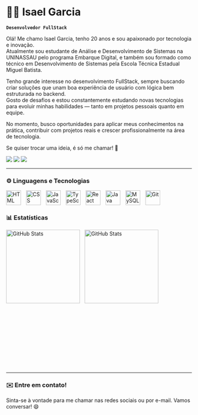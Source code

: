 # 🧑‍💻 Isael Garcia

**`Desenvolvedor FullStack`**

Olá! Me chamo Isael Garcia, tenho 20 anos e sou apaixonado por tecnologia e inovação.  
Atualmente sou estudante de Análise e Desenvolvimento de Sistemas na UNINASSAU pelo programa Embarque Digital, e também sou formado como técnico em Desenvolvimento de Sistemas pela Escola Técnica Estadual Miguel Batista.

Tenho grande interesse no desenvolvimento FullStack, sempre buscando criar soluções que unam boa experiência de usuário com lógica bem estruturada no backend.  
Gosto de desafios e estou constantemente estudando novas tecnologias para evoluir minhas habilidades — tanto em projetos pessoais quanto em equipe.

No momento, busco oportunidades para aplicar meus conhecimentos na prática, contribuir com projetos reais e crescer profissionalmente na área de tecnologia.

Se quiser trocar uma ideia, é só me chamar! 🚀

<p align="left">
  <a href="https://www.linkedin.com/in/isael-garcia-7aa837271/" target="_blank"><img src="https://img.shields.io/badge/-LinkedIn-%230077B5?style=for-the-badge&logo=linkedin&logoColor=white" target="_blank"></a>
  <a href = "mailto:isaelgarcia.dev@gmail.com"><img src="https://img.shields.io/badge/-Gmail-%23333?style=for-the-badge&logo=gmail&logoColor=white" target="_blank"></a>
  <a href="https://www.instagram.com/garciahsx/" target="_blank"><img src="https://img.shields.io/badge/-Instagram-%23E4405F?style=for-the-badge&logo=instagram&logoColor=white" target="_blank"></a>
</p>

---

### ⚙️ Linguagens e Tecnologias

<span style="display: inline-block; vertical-align: middle;">
<img 
    alt="HTML"
    title="HTML" 
    width="40px" 
    style="margin-right: 10px;"
    src="https://cdn.jsdelivr.net/gh/devicons/devicon@latest/icons/html5/html5-original.svg" 
/>
</span>
<span style="display: inline-block; vertical-align: middle;">
<img 
    alt="CSS" 
    title="CSS"
    width="40px" 
    style="margin-right: 10px;" 
    src="https://cdn.jsdelivr.net/gh/devicons/devicon@latest/icons/css3/css3-original.svg" 
/>
</span>
<span style="display: inline-block; vertical-align: middle;">
<img 
    alt="JavaScript" 
    title="JavaScript"
    width="40px"
    style="margin-right: 10px;" 
    src="https://cdn.jsdelivr.net/gh/devicons/devicon@latest/icons/javascript/javascript-original.svg" 
/>
</span>
<span style="display: inline-block; vertical-align: middle;">
<img 
    alt="TypeScript"
    title="TypeScript" 
    width="40px" 
    style="margin-right: 10px;" 
    src="https://cdn.jsdelivr.net/gh/devicons/devicon@latest/icons/typescript/typescript-original.svg" 
/>
</span>
<span style="display: inline-block; vertical-align: middle;">
<img 
    alt="React"
    title="React" 
    width="40px" 
    style="margin-right: 10px;" 
    src="https://cdn.jsdelivr.net/gh/devicons/devicon@latest/icons/react/react-original.svg" 
/>
</span>
<span style="display: inline-block; vertical-align: middle;">
<img 
    alt="Java"
    title="Java" 
    width="40px" 
    style="margin-right: 10px;"
    src="https://cdn.jsdelivr.net/gh/devicons/devicon@latest/icons/java/java-original.svg" 
/>
</span>
<span style="display: inline-block; vertical-align: middle;">
<img 
    alt="MySQL"
    title="MySQL" 
    width="40px" 
    style="margin-right: 10px;"
    src="https://cdn.jsdelivr.net/gh/devicons/devicon@latest/icons/mysql/mysql-original.svg" 
/>
</span>
<span style="display: inline-block; vertical-align: middle;">
<img 
    alt="Git" 
    title="Git"
    width="40px" 
    style="margin-right: 10px;" 
    src="https://cdn.jsdelivr.net/gh/devicons/devicon@latest/icons/git/git-original.svg" 
/>
</span>

<br>

### 📊 Estatísticas

<p>
  <img 
    align="left" 
    alt="GitHub Stats" 
    height="200" 
    style="padding-right: 10px;" 
    src="https://github-readme-stats.vercel.app/api?username=isaelgarcia&show_icons=true&theme=dark&include_all_commits=true&locale=pt-br" 
  />

<img 
      align="left" 
      alt="GitHub Stats" 
      height="200" 
      src="https://github-readme-stats.vercel.app/api/top-langs/?username=isaelgarcia&theme=dark&layout=compact&custom_title=Tecnologias&langs_count=9" 
  />

</p>

<br><br><br><br><br><br><br><br><br><br><br><br><br><br><br><br><br><br><br><br><br><br>

---

### ✉️ Entre em contato!

Sinta-se à vontade para me chamar nas redes sociais ou por e-mail. Vamos conversar! 😄
